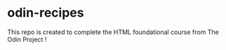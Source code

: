 # odin-recipes
This repo is created to complete the HTML foundational course from The Odin Project !